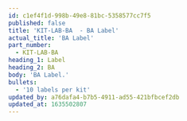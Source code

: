 ```yaml
---
id: c1ef4f1d-998b-49e8-81bc-5358577cc7f5
published: false
title: 'KIT-LAB-BA  - BA Label'
actual_title: 'BA Label'
part_number:
  - KIT-LAB-BA
heading_1: Label
heading_2: BA
body: 'BA Label.'
bullets:
  - '10 labels per kit'
updated_by: a76dafa4-b7b5-4911-ad55-421bfbcef2db
updated_at: 1635502807
---
```

